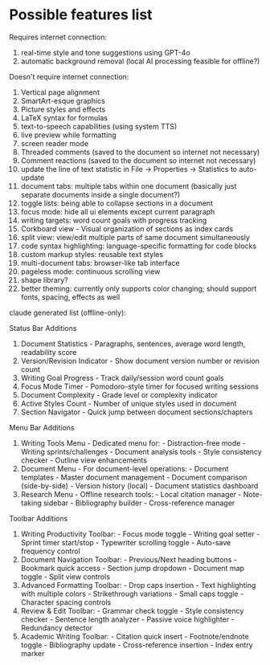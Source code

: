 # Possible features list

Requires internet connection:

1. real-time style and tone suggestions using GPT-4o
2. automatic background removal (local AI processing feasible for offline?)

Doesn't require internet connection:

1. Vertical page alignment
2. SmartArt-esque graphics
3. Picture styles and effects
4. LaTeX syntax for formulas
5. text-to-speech capabilities (using system TTS)
6. live preview while formatting
7. screen reader mode
8. Threaded comments (saved to the document so internet not necessary)
9. Comment reactions (saved to the document so internet not necessary)
10. update the line of text statistic in File -> Properties -> Statistics to auto-update
11. document tabs: multiple tabs within one document (basically just separate documents inside a single document?)
12. toggle lists: being able to collapse sections in a document
13. focus mode: hide all ui elements except current paragraph
14. writing targets: word count goals with progress tracking
15. Corkboard view - Visual organization of sections as index cards
16. split view: view/edit multiple parts of same document simultaneously
17. code syntax highlighting: language-specific formatting for code blocks
18. custom markup styles: reusable text styles
19. multi-document tabs: browser-like tab interface
20. pageless mode: continuous scrolling view
21. shape library?
22. better theming: currently only supports color changing; should support fonts, spacing, effects as well


claude generated list (offline-only):  

Status Bar Additions

  1. Document Statistics - Paragraphs, sentences, average word length, readability score
  2. Version/Revision Indicator - Show document version number or revision count
  3. Writing Goal Progress - Track daily/session word count goals
  4. Focus Mode Timer - Pomodoro-style timer for focused writing sessions
  5. Document Complexity - Grade level or complexity indicator
  6. Active Styles Count - Number of unique styles used in document
  7. Section Navigator - Quick jump between document sections/chapters

  Menu Bar Additions

  1. Writing Tools Menu - Dedicated menu for:
    - Distraction-free mode
    - Writing sprints/challenges
    - Document analysis tools
    - Style consistency checker
    - Outline view enhancements
  2. Document Menu - For document-level operations:
    - Document templates
    - Master document management
    - Document comparison (side-by-side)
    - Version history (local)
    - Document statistics dashboard
  3. Research Menu - Offline research tools:
    - Local citation manager
    - Note-taking sidebar
    - Bibliography builder
    - Cross-reference manager

  Toolbar Additions

  1. Writing Productivity Toolbar:
    - Focus mode toggle
    - Writing goal setter
    - Sprint timer start/stop
    - Typewriter scrolling toggle
    - Auto-save frequency control
  2. Document Navigation Toolbar:
    - Previous/Next heading buttons
    - Bookmark quick access
    - Section jump dropdown
    - Document map toggle
    - Split view controls
  3. Advanced Formatting Toolbar:
    - Drop caps insertion
    - Text highlighting with multiple colors
    - Strikethrough variations
    - Small caps toggle
    - Character spacing controls
  4. Review & Edit Toolbar:
    - Grammar check toggle
    - Style consistency checker
    - Sentence length analyzer
    - Passive voice highlighter
    - Redundancy detector
  5. Academic Writing Toolbar:
    - Citation quick insert
    - Footnote/endnote toggle
    - Bibliography update
    - Cross-reference insertion
    - Index entry marker